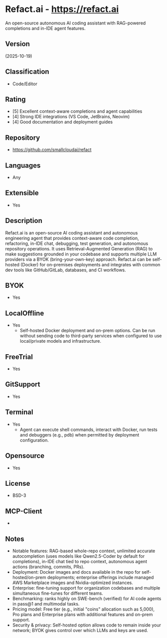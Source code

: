 # Refact.ai - https://refact.ai
An open-source autonomous AI coding assistant with RAG-powered completions and in-IDE agent features.
## Version
(2025-10-19)

## Classification 
- Code/Editor

## Rating
- [5] Excellent context-aware completions and agent capabilities
- [4] Strong IDE integrations (VS Code, JetBrains, Neovim)
- [4] Good documentation and deployment guides

## Repository
- https://github.com/smallcloudai/refact
  
## Languages
- Any
  
## Extensible
- Yes

## Description
Refact.ai is an open-source AI coding assistant and autonomous engineering agent that provides context-aware code completion, refactoring, in-IDE chat, debugging, test generation, and autonomous repository operations. It uses Retrieval-Augmented Generation (RAG) to make suggestions grounded in your codebase and supports multiple LLM providers via a BYOK (bring-your-own-key) approach. Refact.ai can be self-hosted (Docker) for on-premises deployments and integrates with common dev tools like GitHub/GitLab, databases, and CI workflows.

## BYOK
- Yes

## LocalOffline
- Yes
  - Self-hosted Docker deployment and on-prem options. Can be run without sending code to third-party services when configured to use local/private models and infrastructure.

## FreeTrial
- Yes

## GitSupport
- Yes

## Terminal
- Yes
  - Agent can execute shell commands, interact with Docker, run tests and debuggers (e.g., pdb) when permitted by deployment configuration.

## Opensource
- Yes

## License
- BSD-3

## MCP-Client
- 

## Notes
- Notable features: RAG-based whole-repo context, unlimited accurate autocompletion (uses models like Qwen2.5-Coder by default for completions), in-IDE chat tied to repo context, autonomous agent actions (branching, commits, PRs).
- Deployment: Docker images and docs available in the repo for self-hosted/on-prem deployments; enterprise offerings include managed AWS Marketplace images and Nvidia-optimized instances.
- Enterprise: fine-tuning support for organization codebases and multiple simultaneous fine-tunes for different teams.
- Benchmarking: ranks highly on SWE-bench (verified) for AI code agents in pass@1 and multimodal tasks.
- Pricing model: Free tier (e.g., initial "coins" allocation such as 5,000), Pro plans and Enterprise plans with additional features and on-prem support.
- Security & privacy: Self-hosted option allows code to remain inside your network; BYOK gives control over which LLMs and keys are used.


